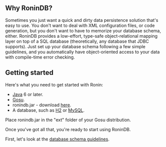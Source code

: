 ## Why RoninDB? ##

Sometimes you just want a quick and dirty data persistence solution that's easy to use. You don't want to deal with XML configuration files, or code generation, but you don't want to have to memorize your database schema, either. RoninDB provides a low-effort, type-safe object-relational mapping layer on top of a SQL database (theoretically, any database that JDBC supports). Just set up your database schema following a few simple guidelines, and you automatically have object-oriented access to your data with compile-time error checking.

## Getting started ##

Here's what you need to get started with Ronin:

  * [Java](http://java.sun.com/javase/downloads/index.jsp) 6 or later.
  * [Gosu](http://www.gosu-lang.org/).
  * ronindb.jar - download [here](http://code.google.com/p/ronin-gosu/downloads/list).
  * A database, such as [H2](http://www.h2database.com/) or [MySQL](http://www.sun.com/software/products/mysql/).

Place ronindb.jar in the "ext" folder of your Gosu distribution.

Once you've got all that, you're ready to start using RoninDB.

First, let's look at the [database schema guidelines](SchemaGuidelines.md).
